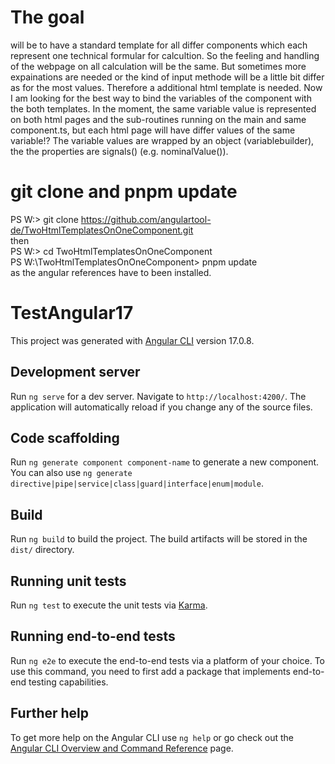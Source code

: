 # The goal 
will be to have a standard template for all differ components which each represent one technical formular for calcultion.
So the feeling and handling of the webpage on all calculation will be the same. But sometimes more expainations are needed or the kind of input methode will be a little bit differ as for the most values. Therefore a additional html template is needed.
Now I am looking for the best way to bind the variables of the component with the both templates. 
In the moment, the same variable value is represented on both html pages and the sub-routines running on the main and same  component.ts, but each html page will have differ values of the same variable!?
The variable values are wrapped by an object (variablebuilder), the the properties are signals() (e.g. nominalValue()).

# git clone and pnpm update  
PS W:\>   git clone https://github.com/angulartool-de/TwoHtmlTemplatesOnOneComponent.git  <br>
then <br>
PS W:\>   cd TwoHtmlTemplatesOnOneComponent <br>
PS W:\TwoHtmlTemplatesOnOneComponent>   pnpm update <br>
as the angular references have to been installed. <br>


# TestAngular17

This project was generated with [Angular CLI](https://github.com/angular/angular-cli) version 17.0.8.

## Development server

Run `ng serve` for a dev server. Navigate to `http://localhost:4200/`. The application will automatically reload if you change any of the source files.

## Code scaffolding

Run `ng generate component component-name` to generate a new component. You can also use `ng generate directive|pipe|service|class|guard|interface|enum|module`.

## Build

Run `ng build` to build the project. The build artifacts will be stored in the `dist/` directory.

## Running unit tests

Run `ng test` to execute the unit tests via [Karma](https://karma-runner.github.io).

## Running end-to-end tests

Run `ng e2e` to execute the end-to-end tests via a platform of your choice. To use this command, you need to first add a package that implements end-to-end testing capabilities.

## Further help

To get more help on the Angular CLI use `ng help` or go check out the [Angular CLI Overview and Command Reference](https://angular.io/cli) page.

